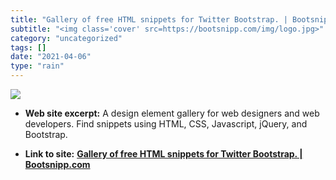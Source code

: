 ```yaml
---
title: "Gallery of free HTML snippets for Twitter Bootstrap. | Bootsnipp.com"
subtitle: "<img class='cover' src=https://bootsnipp.com/img/logo.jpg>"
category: "uncategorized"
tags: []
date: "2021-04-06"
type: "rain"
---
```

<img class="cover" src=https://bootsnipp.com/img/logo.jpg>



* **Web site excerpt:** A design element gallery for web designers and web developers. Find snippets using HTML, CSS, Javascript, jQuery, and Bootstrap.

* **Link to site:** **[Gallery of free HTML snippets for Twitter Bootstrap. | Bootsnipp.com](http://bootsnipp.com)**